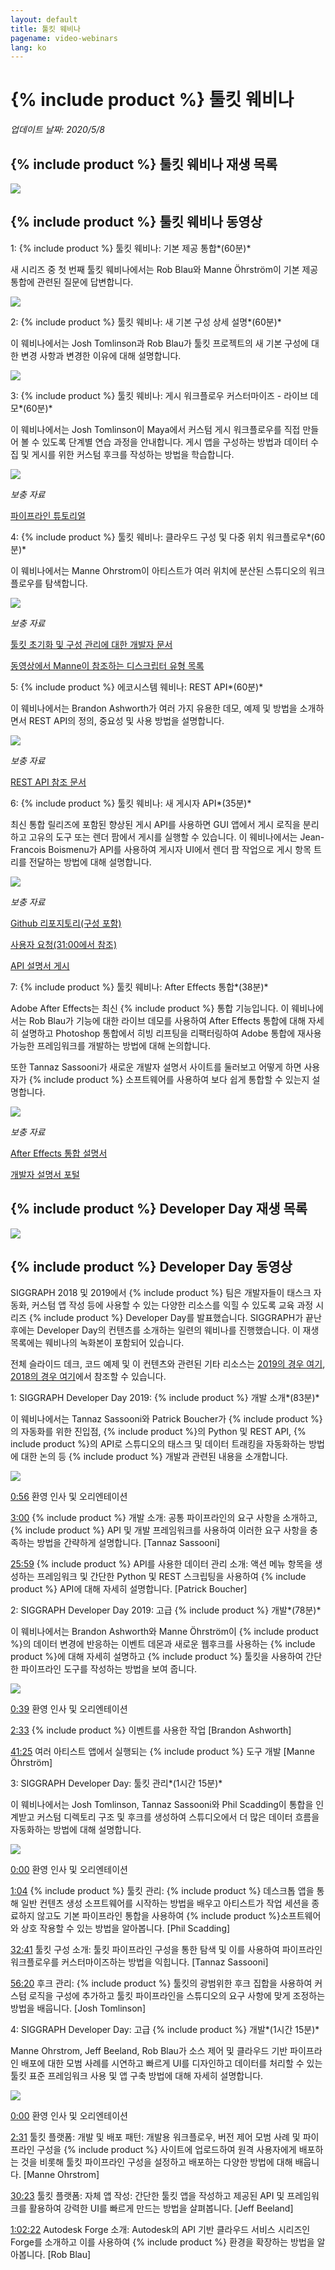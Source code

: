 ```yaml
---
layout: default
title: 툴킷 웨비나
pagename: video-webinars
lang: ko
---
```


# {% include product %} 툴킷 웨비나

*업데이트 날짜: 2020/5/8*

## {% include product %} 툴킷 웨비나 재생 목록

[![](images/toolkit-playlist.png)](https://www.youtube.com/watch?v=rgzHEwUhENI&list=PLEOzU2tEw33q65lv0_AKDT6tbpi6vgMDH)

## {% include product %} 툴킷 웨비나 동영상


1: {% include product %} 툴킷 웨비나: 기본 제공 통합*(60분)*

새 시리즈 중 첫 번째 툴킷 웨비나에서는 Rob Blau와 Manne Öhrström이 기본 제공 통합에 관련된 질문에 답변합니다.

[![](http://img.youtube.com/vi/rgzHEwUhENI/0.jpg)](http://www.youtube.com/watch?v=rgzHEwUhENI)

2: {% include product %} 툴킷 웨비나: 새 기본 구성 상세 설명*(60분)*

이 웨비나에서는 Josh Tomlinson과 Rob Blau가 툴킷 프로젝트의 새 기본 구성에 대한 변경 사항과 변경한 이유에 대해 설명합니다.

[![](http://img.youtube.com/vi/eKHaC1dZCeE/0.jpg)](http://www.youtube.com/watch?v=eKHaC1dZCeE)

3: {% include product %} 툴킷 웨비나: 게시 워크플로우 커스터마이즈 - 라이브 데모*(60분)*

이 웨비나에서는 Josh Tomlinson이 Maya에서 커스텀 게시 워크플로우를 직접 만들어 볼 수 있도록 단계별 연습 과정을 안내합니다. 게시 앱을 구성하는 방법과 데이터 수집 및 게시를 위한 커스텀 후크를 작성하는 방법을 학습합니다.

[![](http://img.youtube.com/vi/pH4mylrnktY/0.jpg)](http://www.youtube.com/watch?v=pH4mylrnktY)

*보충 자료*

[파이프라인 튜토리얼](https://developer.shotgridsoftware.com/ko/cb8926fc/)

4: {% include product %} 툴킷 웨비나: 클라우드 구성 및 다중 위치 워크플로우*(60분)*

이 웨비나에서는 Manne Ohrstrom이 아티스트가 여러 위치에 분산된 스튜디오의 워크플로우를 탐색합니다.

[![](http://img.youtube.com/vi/NyIk07F2RoM/0.jpg)](http://www.youtube.com/watch?v=NyIk07F2RoM)

*보충 자료*

[툴킷 초기화 및 구성 관리에 대한 개발자 문서](https://developer.shotgridsoftware.com/tk-core/initializing.html)

[동영상에서 Manne이 참조하는 디스크립터 유형 목록](https://developer.shotgridsoftware.com/tk-core/descriptor.html#descriptor-types)

5: {% include product %} 에코시스템 웨비나: REST API*(60분)*

이 웨비나에서는 Brandon Ashworth가 여러 가지 유용한 데모, 예제 및 방법을 소개하면서 REST API의 정의, 중요성 및 사용 방법을 설명합니다.

[![](http://img.youtube.com/vi/3xPPj2pbHVQ/0.jpg)](http://www.youtube.com/watch?v=3xPPj2pbHVQ)

*보충 자료*

[REST API 참조 문서](https://developer.shotgridsoftware.com/rest-api/)

6: {% include product %} 툴킷 웨비나: 새 게시자 API*(35분)*

최신 통합 릴리즈에 포함된 향상된 게시 API를 사용하면 GUI 앱에서 게시 로직을 분리하고 고유의 도구 또는 렌더 팜에서 게시를 실행할 수 있습니다. 이 웨비나에서는 Jean-Francois Boismenu가 API를 사용하여 게시자 UI에서 렌더 팜 작업으로 게시 항목 트리를 전달하는 방법에 대해 설명합니다.

[![](http://img.youtube.com/vi/ZxP3IXHt47U/0.jpg)](http://www.youtube.com/watch?v=ZxP3IXHt47U)

*보충 자료*

[Github 리포지토리(구성 포함)](https://github.com/shotgunsoftware/tk-config-publish_api_webinar)

[사용자 요청(31:00에서 참조)](https://github.com/shotgunsoftware/tk-config-publish_api_webinar/pull/1)

[API 설명서 게시](https://developer.shotgridsoftware.com/tk-multi-publish2/)

7: {% include product %} 툴킷 웨비나: After Effects 통합*(38분)*

Adobe After Effects는 최신 {% include product %} 통합 기능입니다. 이 웨비나에서는 Rob Blau가 기능에 대한 라이브 데모를 사용하여 After Effects 통합에 대해 자세히 설명하고 Photoshop 통합에서 히빙 리프팅을 리팩터링하여 Adobe 통합에 재사용 가능한 프레임워크를 개발하는 방법에 대해 논의합니다.

또한 Tannaz Sassooni가 새로운 개발자 설명서 사이트를 둘러보고 어떻게 하면 사용자가 {% include product %} 소프트웨어를 사용하여 보다 쉽게 통합할 수 있는지 설명합니다.

[![](http://img.youtube.com/vi/g-062_VTbAI/0.jpg)](http://www.youtube.com/watch?v=g-062_VTbAI)

*보충 자료*

[After Effects 통합 설명서](https://developer.shotgridsoftware.com/ko/1eca509c/)

[개발자 설명서 포털](https://developer.shotgridsoftware.com/ko/)

## {% include product %} Developer Day 재생 목록


[![](images/dev-day-playlist.png)](https://www.youtube.com/watch?v=i0aVJepZw8Y&list=PLEOzU2tEw33r4yfX7_WD7anyKrsDpQY2d)


## {% include product %} Developer Day 동영상


SIGGRAPH 2018 및 2019에서 {% include product %} 팀은 개발자들이 태스크 자동화, 커스텀 앱 작성 등에 사용할 수 있는 다양한 리소스를 익힐 수 있도록 교육 과정 시리즈 {% include product %} Developer Day를 발표했습니다. SIGGRAPH가 끝난 후에는 Developer Day의 컨텐츠를 소개하는 일련의 웨비나를 진행했습니다. 이 재생 목록에는 웨비나의 녹화본이 포함되어 있습니다.

전체 슬라이드 데크, 코드 예제 및 이 컨텐츠와 관련된 기타 리소스는 [2019의 경우 여기](https://github.com/shotgunsoftware/sg-siggraph-2019), [2018의 경우 여기](https://github.com/shotgunsoftware/sg-devday-2018/)에서 참조할 수 있습니다.

1: SIGGRAPH Developer Day 2019: {% include product %} 개발 소개*(83분)*

이 웨비나에서는 Tannaz Sassooni와 Patrick Boucher가 {% include product %}의 자동화를 위한 진입점, {% include product %}의 Python 및 REST API, {% include product %}의 API로 스튜디오의 태스크 및 데이터 트래킹을 자동화하는 방법에 대한 논의 등 {% include product %} 개발과 관련된 내용을 소개합니다.

[![](http://img.youtube.com/vi/i0aVJepZw8Y/0.jpg)](http://www.youtube.com/watch?v=i0aVJepZw8Y)

[0:56](https://www.youtube.com/watch?v=i0aVJepZw8Y&list=PLEOzU2tEw33r4yfX7_WD7anyKrsDpQY2d&index=1&t=56s) 환영 인사 및 오리엔테이션

[3:00](https://www.youtube.com/watch?v=i0aVJepZw8Y&list=PLEOzU2tEw33r4yfX7_WD7anyKrsDpQY2d&index=1&t=180s) {% include product %} 개발 소개: 공통 파이프라인의 요구 사항을 소개하고, {% include product %} API 및 개발 프레임워크를 사용하여 이러한 요구 사항을 충족하는 방법을 간략하게 설명합니다. [Tannaz Sassooni]

[25:59](https://www.youtube.com/watch?v=i0aVJepZw8Y&list=PLEOzU2tEw33r4yfX7_WD7anyKrsDpQY2d&index=1&t=1559s) {% include product %} API를 사용한 데이터 관리 소개: 액션 메뉴 항목을 생성하는 프레임워크 및 간단한 Python 및 REST 스크립팅을 사용하여 {% include product %} API에 대해 자세히 설명합니다. [Patrick Boucher]

2: SIGGRAPH Developer Day 2019: 고급 {% include product %} 개발*(78분)*

이 웨비나에서는 Brandon Ashworth와 Manne Öhrström이 {% include product %}의 데이터 변경에 반응하는 이벤트 데몬과 새로운 웹후크를 사용하는 {% include product %}에 대해 자세히 설명하고 {% include product %} 툴킷을 사용하여 간단한 파이프라인 도구를 작성하는 방법을 보여 줍니다.

[![](http://img.youtube.com/vi/xUeY1pECHdI/0.jpg)](http://www.youtube.com/watch?v=xUeY1pECHdI)

[0:39](https://www.youtube.com/watch?v=xUeY1pECHdI&list=PLEOzU2tEw33r4yfX7_WD7anyKrsDpQY2d&index=2&t=39s) 환영 인사 및 오리엔테이션

[2:33](https://www.youtube.com/watch?v=xUeY1pECHdI&list=PLEOzU2tEw33r4yfX7_WD7anyKrsDpQY2d&index=2&t=153s) {% include product %} 이벤트를 사용한 작업 [Brandon Ashworth]

[41:25](https://www.youtube.com/watch?v=xUeY1pECHdI&list=PLEOzU2tEw33r4yfX7_WD7anyKrsDpQY2d&index=2&t=2485s) 여러 아티스트 앱에서 실행되는 {% include product %} 도구 개발 [Manne Öhrström]

3: SIGGRAPH Developer Day: 툴킷 관리*(1시간 15분)*

이 웨비나에서는 Josh Tomlinson, Tannaz Sassooni와 Phil Scadding이 통합을 인계받고 커스텀 디렉토리 구조 및 후크를 생성하여 스튜디오에서 더 많은 데이터 흐름을 자동화하는 방법에 대해 설명합니다.

[![](http://img.youtube.com/vi/7qZfy7KXXX0/0.jpg)](http://www.youtube.com/watch?v=7qZfy7KXXX0)

[0:00](https://www.youtube.com/watch?v=7qZfy7KXXX0&list=PLEOzU2tEw33r4yfX7_WD7anyKrsDpQY2d&index=2&t=0s) 환영 인사 및 오리엔테이션

[1:04](https://www.youtube.com/watch?v=7qZfy7KXXX0&list=PLEOzU2tEw33r4yfX7_WD7anyKrsDpQY2d&index=2&t=64s) {% include product %} 툴킷 관리: {% include product %} 데스크톱 앱을 통해 일반 컨텐츠 생성 소프트웨어를 시작하는 방법을 배우고 아티스트가 작업 세션을 종료하지 않고도 기본 파이프라인 통합을 사용하여 {% include product %}소프트웨어와 상호 작용할 수 있는 방법을 알아봅니다. [Phil Scadding]

[32:41](https://www.youtube.com/watch?v=7qZfy7KXXX0&list=PLEOzU2tEw33r4yfX7_WD7anyKrsDpQY2d&index=2&t=1961s) 툴킷 구성 소개: 툴킷 파이프라인 구성을 통한 탐색 및 이를 사용하여 파이프라인 워크플로우를 커스터마이즈하는 방법을 익힙니다. [Tannaz Sassooni]

[56:20](https://www.youtube.com/watch?v=7qZfy7KXXX0&list=PLEOzU2tEw33r4yfX7_WD7anyKrsDpQY2d&index=2&t=3380s) 후크 관리: {% include product %} 툴킷의 광범위한 후크 집합을 사용하여 커스텀 로직을 구성에 추가하고 툴킷 파이프라인을 스튜디오의 요구 사항에 맞게 조정하는 방법을 배웁니다. [Josh Tomlinson]

4: SIGGRAPH Developer Day: 고급 {% include product %} 개발*(1시간 15분)*

Manne Ohrstrom, Jeff Beeland, Rob Blau가 소스 제어 및 클라우드 기반 파이프라인 배포에 대한 모범 사례를 시연하고 빠르게 UI를 디자인하고 데이터를 처리할 수 있는 툴킷 표준 프레임워크 사용 및 앱 구축 방법에 대해 자세히 설명합니다.

[![](http://img.youtube.com/vi/bT2WlQaJVmY/0.jpg)](http://www.youtube.com/watch?v=bT2WlQaJVmY)

[0:00](https://www.youtube.com/watch?v=bT2WlQaJVmY&list=PLEOzU2tEw33r4yfX7_WD7anyKrsDpQY2d&index=3&t=0s) 환영 인사 및 오리엔테이션

[2:31](https://www.youtube.com/watch?v=bT2WlQaJVmY&list=PLEOzU2tEw33r4yfX7_WD7anyKrsDpQY2d&index=3&t=151s) 툴킷 플랫폼: 개발 및 배포 패턴: 개발용 워크플로우, 버전 제어 모범 사례 및 파이프라인 구성을 {% include product %} 사이트에 업로드하여 원격 사용자에게 배포하는 것을 비롯해 툴킷 파이프라인 구성을 설정하고 배포하는 다양한 방법에 대해 배웁니다. [Manne Ohrstrom]

[30:23](https://www.youtube.com/watch?v=bT2WlQaJVmY&list=PLEOzU2tEw33r4yfX7_WD7anyKrsDpQY2d&index=3&t=1823s) 툴킷 플랫폼: 자체 앱 작성: 간단한 툴킷 앱을 작성하고 제공된 API 및 프레임워크를 활용하여 강력한 UI를 빠르게 만드는 방법을 살펴봅니다. [Jeff Beeland]

[1:02:22](https://www.youtube.com/watch?v=bT2WlQaJVmY&list=PLEOzU2tEw33r4yfX7_WD7anyKrsDpQY2d&index=3&t=3742s) Autodesk Forge 소개: Autodesk의 API 기반 클라우드 서비스 시리즈인 Forge를 소개하고 이를 사용하여 {% include product %} 환경을 확장하는 방법을 알아봅니다. [Rob Blau]

